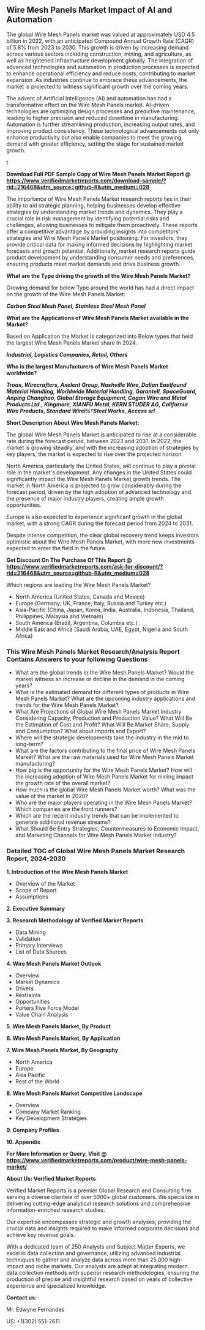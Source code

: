 <h2>Wire Mesh Panels Market Impact of AI and Automation</h2><p>The global Wire Mesh Panels market was valued at approximately USD 4.5 billion in 2022, with an anticipated Compound Annual Growth Rate (CAGR) of 5.8% from 2023 to 2030. This growth is driven by increasing demand across various sectors including construction, mining, and agriculture, as well as heightened infrastructure development globally. The integration of advanced technologies and automation in production processes is expected to enhance operational efficiency and reduce costs, contributing to market expansion. As industries continue to embrace these advancements, the market is projected to witness significant growth over the coming years.</p><p>The advent of Artificial Intelligence (AI) and automation has had a transformative effect on the Wire Mesh Panels market. AI-driven technologies are optimizing design processes and predictive maintenance, leading to higher precision and reduced downtime in manufacturing. Automation is further streamlining production, increasing output rates, and improving product consistency. These technological advancements not only enhance productivity but also enable companies to meet the growing demand with greater efficiency, setting the stage for sustained market growth.</p>t</p><p id="" class=""><strong>Download Full PDF Sample Copy of Wire Mesh Panels Market Report @ <a href="https://www.verifiedmarketreports.com/download-sample/?rid=216468&utm_source=github-R&utm_medium=028" target="_blank">https://www.verifiedmarketreports.com/download-sample/?rid=216468&utm_source=github-R&utm_medium=028</a></strong></p><p>The importance of&nbsp;Wire Mesh Panels Market research reports lies in their ability to aid strategic planning, helping businesses develop effective strategies by understanding market trends and dynamics. They play a crucial role in risk management by identifying potential risks and challenges, allowing businesses to mitigate them proactively. These reports offer a competitive advantage by providing insights into competitors' strategies and Wire Mesh Panels Market positioning. For investors, they provide critical data for making informed decisions by highlighting market forecasts and growth potential. Additionally, market research reports guide product development by understanding consumer needs and preferences, ensuring products meet market demands and drive business growth.</p><p><strong>What are the&nbsp;Type driving the growth of the Wire Mesh Panels Market?</strong></p><p id="" class="">Growing demand for below Type around the world has had a direct impact on the growth of the Wire Mesh Panels Market:</p><em><strong>Carbon Steel Mesh Panel, Stainless Steel Mesh Panel</strong></em></p><strong>What are the&nbsp;Applications&nbsp;of Wire Mesh Panels Market available in the Market?</strong></p><p id="" class="">Based on Application the Market is categorized into Below types that held the largest Wire Mesh Panels Market share In 2024.</p><em><strong>Industrial, Logistics Companies, Retail, Others</strong></em></p><strong>Who is the largest Manufacturers of Wire Mesh Panels Market worldwide?</strong></p><p><em><strong>Troax, Wirecrafters, Axelent Group, Nashville Wire, Dalian Eastfound Material Handling, Worldwide Material Handling, Garantell, SpaceGuard, Anping Changhao, Global Storage Equipment, Cogan Wire and Metal Products Ltd., Kingmore, XIANFU Metal, KERN STUDER AG, California Wire Products, Standard Wireï¼†Steel Works, Access srl</strong></em></p><p id="" class=""><strong>Short Description About Wire Mesh Panels Market:</strong></p><p>The global Wire Mesh Panels Market is anticipated to rise at a considerable rate during the forecast period, between 2023 and 2031. In 2022, the market is growing steadily, and with the increasing adoption of strategies by key players, the market is expected to rise over the projected horizon.</p><p>North America, particularly the United States, will continue to play a pivotal role in the market's development. Any changes in the United States could significantly impact the Wire Mesh Panels Market growth trends. The market in North America is projected to grow considerably during the forecast period, driven by the high adoption of advanced technology and the presence of major industry players, creating ample growth opportunities.</p><p>Europe is also expected to experience significant growth in the global market, with a strong CAGR during the forecast period from 2024 to 2031.</p><p>Despite intense competition, the clear global recovery trend keeps investors optimistic about the Wire Mesh Panels Market, with more new investments expected to enter the field in the future.</p><p id="" class=""><strong>Get Discount On The Purchase Of This Report @ <a href="https://www.verifiedmarketreports.com/ask-for-discount/?rid=216468&utm_source=github-R&utm_medium=028" target="_blank">https://www.verifiedmarketreports.com/ask-for-discount/?rid=216468&utm_source=github-R&utm_medium=028</a></strong></p>Which regions are leading the Wire Mesh Panels Market?</p><ul><li>North America (United States, Canada and Mexico)</li><li>Europe (Germany, UK, France, Italy, Russia and Turkey etc.)</li><li>Asia-Pacific (China, Japan, Korea, India, Australia, Indonesia, Thailand, Philippines, Malaysia and Vietnam)</li><li>South America (Brazil, Argentina, Columbia etc.)</li><li>Middle East and Africa (Saudi Arabia, UAE, Egypt, Nigeria and South Africa)</li></ul><h3 id="" class="">This Wire Mesh Panels Market Research/Analysis Report Contains Answers to your following Questions</h3><ul><li>What are the global trends in the Wire Mesh Panels Market? Would the market witness an increase or decline in the demand in the coming years?</li><li>What is the estimated demand for different types of products in Wire Mesh Panels Market? What are the upcoming industry applications and trends for the Wire Mesh Panels Market?</li><li>What Are Projections of Global Wire Mesh Panels Market Industry Considering Capacity, Production and Production Value? What Will Be the Estimation of Cost and Profit? What Will Be Market Share, Supply and Consumption? What about imports and Export?</li><li>Where will the strategic developments take the industry in the mid to long-term?</li><li>What are the factors contributing to the final price of Wire Mesh Panels Market? What are the raw materials used for Wire Mesh Panels Market manufacturing?</li><li>How big is the opportunity for the Wire Mesh Panels Market? How will the increasing adoption of Wire Mesh Panels Market for mining impact the growth rate of the overall market?</li><li>How much is the global Wire Mesh Panels Market worth? What was the value of the market In 2020?</li><li>Who are the major players operating in the Wire Mesh Panels Market? Which companies are the front runners?</li><li>Which are the recent industry trends that can be implemented to generate additional revenue streams?</li><li>What Should Be Entry Strategies, Countermeasures to Economic Impact, and Marketing Channels for Wire Mesh Panels Market Industry?</li></ul><h3 id="" class="">Detailed TOC of Global Wire Mesh Panels Market Research Report, 2024-2030</h3><p id="" class=""><strong>1. Introduction of the Wire Mesh Panels Market</strong></p><ul><li>Overview of the Market</li><li>Scope of Report</li><li>Assumptions</li></ul><p id="" class=""><strong>2. Executive Summary</strong></p><p id="" class=""><strong>3. Research Methodology of Verified Market Reports</strong></p><ul><li>Data Mining</li><li>Validation</li><li>Primary Interviews</li><li>List of Data Sources</li></ul><p id="" class=""><strong>4. Wire Mesh Panels Market Outlook</strong></p><ul><li>Overview</li><li>Market Dynamics</li><li>Drivers</li><li>Restraints</li><li>Opportunities</li><li>Porters Five Force Model</li><li>Value Chain Analysis</li></ul><p id="" class=""><strong>5. Wire Mesh Panels Market, By Product</strong></p><p id="" class=""><strong>6. Wire Mesh Panels Market, By Application</strong></p><p id="" class=""><strong>7. Wire Mesh Panels Market, By Geography</strong></p><ul><li>North America</li><li>Europe</li><li>Asia Pacific</li><li>Rest of the World</li></ul><p id="" class=""><strong>8. Wire Mesh Panels Market Competitive Landscape</strong></p><ul><li>Overview</li><li>Company Market Ranking</li><li>Key Development Strategies</li></ul><p id="" class=""><strong>9. Company Profiles</strong></p><p id="" class=""><strong>10. Appendix</strong></p><p id="" class=""><strong>For More Information or Query, Visit @ <a href="https://www.verifiedmarketreports.com/product/wire-mesh-panels-market/" target="_blank">https://www.verifiedmarketreports.com/product/wire-mesh-panels-market/</a></strong></p><p id="" class=""><strong>About Us: Verified Market Reports</strong></p><p id="" class="">Verified Market Reports is a premier Global Research and Consulting firm serving a diverse clientele of over 5000+ global customers. We specialize in delivering cutting-edge analytical research solutions and comprehensive information-enriched research studies.</p><p id="" class="">Our expertise encompasses strategic and growth analyses, providing the crucial data and insights required to make informed corporate decisions and achieve key revenue goals.</p><p id="" class="">With a dedicated team of 250 Analysts and Subject Matter Experts, we excel in data collection and governance, utilizing advanced industrial techniques to gather and analyze data across more than 25,000 high-impact and niche markets. Our analysts are adept at integrating modern data collection methods with superior research methodologies, ensuring the production of precise and insightful research based on years of collective experience and specialized knowledge.</p><p id="" class=""><strong>Contact us:</strong></p><p id="" class="">Mr. Edwyne Fernandes</p><p id="" class="">US: +1(302) 551-2611</p>